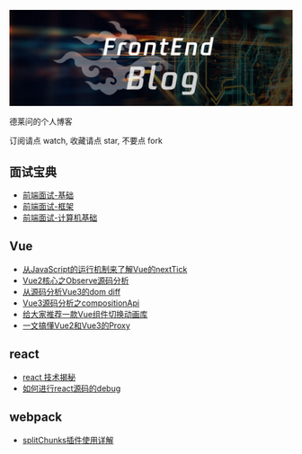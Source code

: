 ![](https://raw.githubusercontent.com/dravenww/blob/master/blob.jpg)

德莱问的个人博客

订阅请点 watch, 收藏请点 star, 不要点 fork


## 面试宝典
- [前端面试-基础](https://github.com/dravenww/blob/issues/2)
- [前端面试-框架](https://github.com/dravenww/blob/issues/3)
- [前端面试-计算机基础](https://github.com/dravenww/blob/issues/4)

## Vue

- [从JavaScript的运行机制来了解Vue的nextTick](https://github.com/dravenww/blob/issues/5)
- [Vue2核心之Observe源码分析](https://github.com/dravenww/blob/issues/6)
- [从源码分析Vue3的dom diff](https://github.com/dravenww/blob/issues/7)
- [Vue3源码分析之compositionApi](https://github.com/dravenww/blob/issues/8)
- [给大家推荐一款Vue组件切换动画库](https://github.com/dravenww/blob/issues/10)
- [一文搞懂Vue2和Vue3的Proxy](https://github.com/dravenww/blob/issues/11)

## react

- [react 技术揭秘](https://react.iamkasong.com/)
- [如何进行react源码的debug](https://github.com/dravenww/blob/issues/1)

## webpack
- [splitChunks插件使用详解](https://github.com/dravenww/blob/issues/9)

